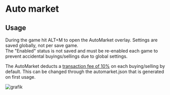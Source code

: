 # Auto market

## Usage
During the game hit ALT+M to open the AutoMarket overlay.
Settings are saved globally, not per save game.  
The "Enabled" status is not saved and must be re-enabled each game to prevent accidental buyings/sellings due to global settings.

The AutoMarket deducts a <ins>transaction fee of 10%</ins> on each buying/selling by default. This can be changed through the automarket.json that is generated on first usage.

![grafik](https://github.com/user-attachments/assets/d40d0e54-d55f-4b67-9309-a99ab525bce4)